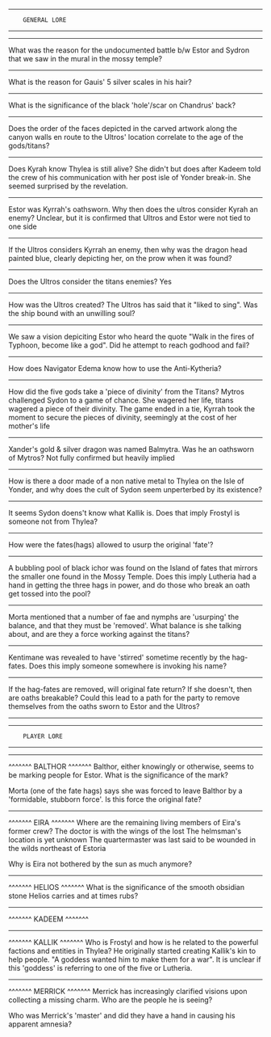 

*************************************
		GENERAL LORE		
*************************************
________________________________________________________________________________________________________
What was the reason for the undocumented battle b/w Estor and Sydron that we saw in the mural in the mossy temple?


________________________________________________________________________________________________________
What is the reason for Gauis' 5 silver scales in his hair?


________________________________________________________________________________________________________
What is the significance of the black 'hole'/scar on Chandrus' back?


________________________________________________________________________________________________________
Does the order of the faces depicted in the carved artwork along the canyon walls en route to the Ultros' location correlate to the age of the gods/titans?


________________________________________________________________________________________________________
Does Kyrah know Thylea is still alive? 
		She didn't but does after Kadeem told the crew of his communication with her post isle of Yonder break-in. She seemed surprised by the revelation.


________________________________________________________________________________________________________
Estor was Kyrrah's oathsworn. Why then does the ultros consider Kyrah an enemy? 
		Unclear, but it is confirmed that Ultros and Estor were not tied to one side

________________________________________________________________________________________________________
If the Ultros considers Kyrrah an enemy, then why was the dragon head painted blue, clearly depicting her, on the prow when it was found?


________________________________________________________________________________________________________
Does the Ultros consider the titans enemies? 
		Yes

________________________________________________________________________________________________________
How was the Ultros created? The Ultros has said that it "liked to sing". Was the ship bound with an unwilling soul?

________________________________________________________________________________________________________

We saw a vision depiciting Estor who heard the quote "Walk in the fires of Typhoon, become like a god". Did he attempt to reach godhood and fail?

________________________________________________________________________________________________________
How does Navigator Edema know how to use the Anti-Kytheria?

________________________________________________________________________________________________________
How did the five gods take a 'piece of divinity' from the Titans?
		Mytros challenged Sydon to a game of chance. She wagered her life, titans wagered a piece of their divinity. The game ended in a tie, Kyrrah took the moment to secure the pieces of divinity, seemingly at the cost of her mother's life

________________________________________________________________________________________________________
Xander's gold & silver dragon was named Balmytra. Was he an oathsworn of Mytros? 
		Not fully confirmed but heavily implied
________________________________________________________________________________________________________
How is there a door made of a non native metal to Thylea on the Isle of Yonder, and why does the cult of Sydon seem unperterbed by its existence?


________________________________________________________________________________________________________
It seems Sydon doens't know what Kallik is. Does that imply Frostyl is someone not from Thylea?

________________________________________________________________________________________________________
How were the fates(hags) allowed to usurp the original 'fate'?

________________________________________________________________________________________________________
A bubbling pool of black ichor was found on the Island of fates that mirrors the smaller one found in the Mossy Temple. Does this imply Lutheria had a hand in getting the three hags in power, and do those who break an oath get tossed into the pool?

________________________________________________________________________________________________________
Morta mentioned that a number of fae and nymphs are 'usurping' the balance, and that they must be 'removed'. What balance is she talking about, and are they a force working against the titans?

________________________________________________________________________________________________________
Kentimane was revealed to have 'stirred' sometime recently by the hag-fates. Does this imply someone somewhere is invoking his name?

________________________________________________________________________________________________________
If the hag-fates are removed, will original fate return? If she doesn't, then are oaths breakable? Could this lead to a path for the party to remove themselves from the oaths sworn to Estor and the Ultros?

________________________________________________________________________________________________________

*************************************
		PLAYER LORE		
*************************************

________________________________________________________________________________________________________

^^^^^^^		BALTHOR		^^^^^^^
Balthor, either knowingly or otherwise, seems to be marking people for Estor. What is the significance of the mark?

Morta (one of the fate hags) says she was forced to leave Balthor by a 'formidable, stubborn force'. Is this force the original fate?


________________________________________________________________________________________________________

^^^^^^^		EIRA		^^^^^^^
Where are the remaining living members of Eira's former crew?
	The doctor is with the wings of the lost
	The helmsman's location is yet unknown
	The quartermaster was last said to be wounded in the wilds northeast of Estoria

Why is Eira not bothered by the sun as much anymore? 

________________________________________________________________________________________________________

^^^^^^^   HELIOS  ^^^^^^^
What is the significance of the smooth obsidian stone Helios carries and at times rubs?

________________________________________________________________________________________________________

^^^^^^^  KADEEM		^^^^^^^

________________________________________________________________________________________________________

^^^^^^^		KALLIK		^^^^^^^
Who is Frostyl and how is he related to the powerful factions and entities in Thylea?
	He originally started creating Kallik's kin to help people. "A goddess wanted him to make them for a war". It is unclear if this 'goddess' is referring to one of the five or Lutheria.

________________________________________________________________________________________________________

^^^^^^^		MERRICK		^^^^^^^
Merrick has increasingly clarified visions upon collecting a missing charm. Who are the people he is seeing?

Who was Merrick's 'master' and did they have a hand in causing his apparent amnesia?

